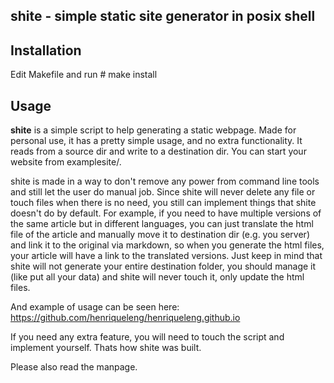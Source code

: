 shite - simple static site generator in posix shell
---------------------------------------------------

Installation
------------

Edit Makefile and run
    # make install

Usage
-----

**shite** is a simple script to help generating a static webpage. Made for
personal use, it has a pretty simple usage, and no extra functionality.
It reads from a source dir and write to a destination dir. You can start
your website from examplesite/.

shite is made in a way to don't remove any power from command line tools and
still let the user do manual job. Since shite will never delete any file or
touch files when there is no need, you still can implement things that shite
doesn't do by default. For example, if you need to have multiple versions of 
the same article but in different languages, you can just translate the html
file of the article and manually move it to destination dir (e.g. you server)
and link it to the original via markdown, so when you generate the html files, your
article will have a link to the translated versions. Just keep in mind that shite will not 
generate your entire destination folder, you should manage it (like put all your data)
and shite will never touch it, only update the html files.

And example of usage can be seen here: https://github.com/henriqueleng/henriqueleng.github.io

If you need any extra feature, you will need to touch the script and implement yourself.
Thats how shite was built.

Please also read the manpage.
